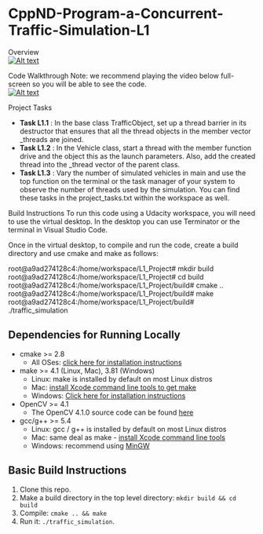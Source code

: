 # CppND-Program-a-Concurrent-Traffic-Simulation-L1

Overview  
[![Alt text](https://img.youtube.com/vi/iifZEu0ctxc/0.jpg)](https://youtu.be/iifZEu0ctxc)

Code Walkthrough
Note: we recommend playing the video below full-screen so you will be able to see the code.  
[![Alt text](https://img.youtube.com/vi/OwiKpGYN9wI/0.jpg)](https://youtu.be/OwiKpGYN9wI)

Project Tasks
- **Task L1.1** : In the base class TrafficObject, set up a thread barrier in its destructor that ensures that all the thread objects in the member vector _threads are joined.
- **Task L1.2** : In the Vehicle class, start a thread with the member function drive and the object this as the launch parameters. Also, add the created thread into the _thread vector of the parent class.
- **Task L1.3** : Vary the number of simulated vehicles in main and use the top function on the terminal or the task manager of your system to observe the number of threads used by the simulation.
You can find these tasks in the project_tasks.txt within the workspace as well.

Build Instructions
To run this code using a Udacity workspace, you will need to use the virtual desktop. In the desktop you can use Terminator or the terminal in Visual Studio Code.

Once in the virtual desktop, to compile and run the code, create a build directory and use cmake and make as follows:

root@a9ad274128c4:/home/workspace/L1_Project# mkdir build  
root@a9ad274128c4:/home/workspace/L1_Project# cd build  
root@a9ad274128c4:/home/workspace/L1_Project/build# cmake ..  
root@a9ad274128c4:/home/workspace/L1_Project/build# make  
root@a9ad274128c4:/home/workspace/L1_Project/build# ./traffic_simulation  


## Dependencies for Running Locally
* cmake >= 2.8
  * All OSes: [click here for installation instructions](https://cmake.org/install/)
* make >= 4.1 (Linux, Mac), 3.81 (Windows)
  * Linux: make is installed by default on most Linux distros
  * Mac: [install Xcode command line tools to get make](https://developer.apple.com/xcode/features/)
  * Windows: [Click here for installation instructions](http://gnuwin32.sourceforge.net/packages/make.htm)
* OpenCV >= 4.1
  * The OpenCV 4.1.0 source code can be found [here](https://github.com/opencv/opencv/tree/4.1.0)
* gcc/g++ >= 5.4
  * Linux: gcc / g++ is installed by default on most Linux distros
  * Mac: same deal as make - [install Xcode command line tools](https://developer.apple.com/xcode/features/)
  * Windows: recommend using [MinGW](http://www.mingw.org/)

## Basic Build Instructions

1. Clone this repo.
2. Make a build directory in the top level directory: `mkdir build && cd build`
3. Compile: `cmake .. && make`
4. Run it: `./traffic_simulation`.

